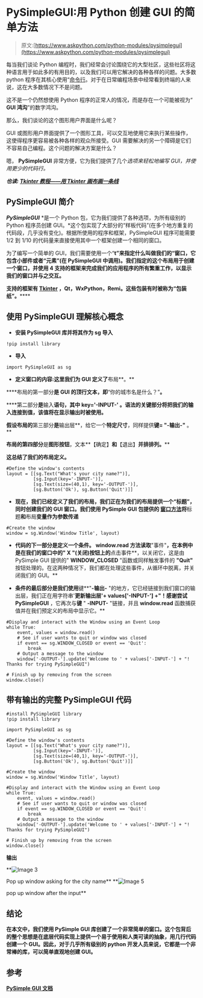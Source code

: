 # PySimpleGUI:用 Python 创建 GUI 的简单方法

> 原文:[https://www.askpython.com/python-modules/pysimplegui](https://www.askpython.com/python-modules/pysimplegui)

每当我们谈论 Python 编程时，我们经常会讨论围绕它的大型社区，这些社区将这种语言用于如此多的有用目的，以及我们可以用它解决的各种各样的问题。大多数 python 程序在其核心使用“[命令行](https://www.askpython.com/python-modules/getopt-module)。对于在日常编程场景中经常看到终端的人来说，这在大多数情况下不是问题。

这不是一个仍然想使用 Python 程序的正常人的情况，而是存在一个可能被视为“ **GUI 鸿沟**”的数字鸿沟。

那么，我们谈论的这个图形用户界面是什么呢？

GUI 或图形用户界面提供了一个图形工具，可以交互地使用它来执行某些操作，这使得程序更容易被各种各样的观众所接受。GUI 需要解决的另一个障碍是它们不容易自己编程。这个问题的解决方案是什么？

嗯， **PySimpleGUI** 非常方便，它为我们提供了几个*选项来轻松地编写 GUI，并使用更少的代码行。*

***也读: [Tkinter 教程——用 Tkinter 画布画一条线](https://www.askpython.com/python-modules/tkinter/drawing-a-line-tkinter-canvas)***

## PySimpleGUI 简介

***PySimpleGUI*** *是一个 Python 包，它为我们提供了各种选项，为所有级别的 Python 程序员创建 GUI。*这个包实现了大部分的“样板代码”(在多个地方重复的代码段，几乎没有变化)。根据所使用的程序和框架，PySimpleGUI 程序可能需要 1/2 到 1/10 的代码量来直接使用其中一个框架创建一个相同的窗口。

为了编写一个简单的 GUI，我们需要使用一个“**t”来指定什么叫做我们的“**窗口**，它包含小部件或者“**元素**”(在 PySimpleGUI 中调用)。我们指定的这个布局用于创建一个窗口，并使用 **4 支持的框架**来完成我们的应用程序的所有繁重工作，以显示我们的窗口并与之交互。**

**支持的框架有 **[Tkinter](https://www.askpython.com/python-modules/tkinter/drawing-a-line-tkinter-canvas) ，Qt，WxPython，Remi。这些包装有时被称为**“包装纸”。******

## **使用 PySimpleGUI 理解核心概念**

*   **安装 PySimpleGUI 库并将其作为 sg 导入**

```
!pip install library 
```

*   **导入**

```
import PySimpleGUI as sg 
```

*   **定义窗口的内容:这里我们为 GUI 定义了**布局**。**

****布局的第一部分**是 GUI 的顶行文本，即**“你的城市名是什么？”**。**

****第二部分**是**输入**语句，其中 **key='-INPUT-'** 。语法的关键部分将把我们的输入连接到值，该值将在显示输出时被使用。**

**假设布局的**第三部分**是**输出层**，给它一个**特定尺寸**，同样提供**键= "-输出-"** 。**

**布局的第四部分**是**图形按钮**，文本**【确定】**和**【退出】**并排排列。****

**这总结了我们的布局定义。**

```
#Define the window's contents
layout = [[sg.Text("What's your city name?")],
          [sg.Input(key='-INPUT-')],
          [sg.Text(size=(40,1), key='-OUTPUT-')],
          [sg.Button('Ok'), sg.Button('Quit')]] 
```

*   **现在，我们已经定义了我们的布局，我们正在为我们的布局提供一个“标题”，同时创建我们的 GUI 窗口。我们使用 PySimple GUI 包提供的 [**窗口**方法](https://www.askpython.com/python-modules/tkinter/tkinter-padding-tutorial)将**标题**和**布局**变量作为参数传递**

```
#Create the window
window = sg.Window('Window Title', layout) 
```

*   **代码的下一部分是定义一个条件。 **window.read** 方法读取**"事件"**，在本例中是在我们的窗口中的" X "(关闭)按钮上的**点击事件**，以关闭它，这是由 PySimple GUI 提供的" **WINDOW_CLOSED** "函数或同样触发事件的 **"Quit"** 按钮处理的。在这两种情况下，我们都在处理这些事件，从循环中脱离，并关闭我们的 GUI。**

*   **条件的最后部分是我们使用**键**"**-输出-** "的地方，它已经链接到我们窗口的输出层，我们正在用字符串'**更新输出层'+ values['-INPUT-'] +"！感谢尝试 PySimpleGUI** ，它再次与**键** " **-INPUT-** "链接，并且 **window.read** 函数捕获值并在我们预定义的布局中显示它。**

```
#Display and interact with the Window using an Event Loop
while True:
    event, values = window.read()
    # See if user wants to quit or window was closed
    if event == sg.WINDOW_CLOSED or event == 'Quit':
        break
    # Output a message to the window
    window['-OUTPUT-'].update('Welcome to ' + values['-INPUT-'] + "! Thanks for trying PySimpleGUI")

# Finish up by removing from the screen
window.close() 
```

## **带有输出的完整 PySimpleGUI 代码**

```
#install PySimpleGUI library
!pip install library

import PySimpleGUI as sg

#Define the window's contents
layout = [[sg.Text("What's your city name?")],
          [sg.Input(key='-INPUT-')],
          [sg.Text(size=(40,1), key='-OUTPUT-')],
          [sg.Button('Ok'), sg.Button('Quit')]]

#Create the window
window = sg.Window('Window Title', layout)

#Display and interact with the Window using an Event Loop
while True:
    event, values = window.read()
    # See if user wants to quit or window was closed
    if event == sg.WINDOW_CLOSED or event == 'Quit':
        break
    # Output a message to the window
    window['-OUTPUT-'].update('Welcome to ' + values['-INPUT-'] + "! Thanks for trying PySimpleGUI")

# Finish up by removing from the screen
window.close() 
```

**输出**

**![Image 3](../Images/5450970aad5917f6f48afb97a3baf079.png)

Pop up window asking for the city name** **![Image 5](../Images/b76e61c2670ac4a45e58e7447ba000d5.png)

pop up window after the input** 

## **结论**

**在本文中，我们使用 PySimple GUI 库创建了一个非常简单的窗口。这个包背后的整个思想是在底层代码实现上提供一个易于使用和人类可读的抽象，用几行代码创建一个 GUI。因此，对于几乎所有级别的 python 开发人员来说，它都是一个非常棒的库，可以简单直观地创建 GUI。**

## **参考**

**[PySimple GUI 文档](https://www.pysimplegui.org/en/latest/)**